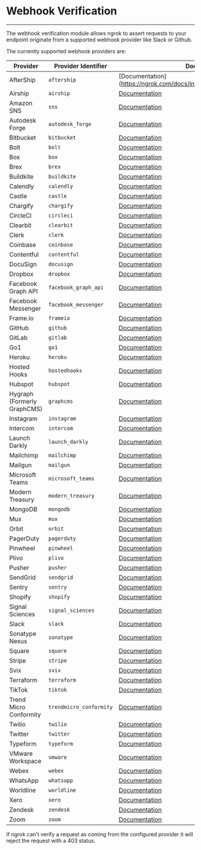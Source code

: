 # Webhook Verification
------------

The webhook verification module allows ngrok to assert requests to your endpoint originate from a supported webhook provider like Slack or Github.

The currently supported webhook providers are:

| Provider | Provider Identifier | Docs Link |
| --- | --- | --- |
| AfterShip | `aftership` | [Documentation](https://ngrok.com/docs/integrations/aftership/webhooks |
| Airship | `airship` | [Documentation](https://ngrok.com/docs/integrations/airship/webhooks) |
| Amazon SNS | `sns` | [Documentation](https://ngrok.com/docs/integrations/amazonsns/webhooks) |
| Autodesk Forge | `autodesk_forge` | [Documentation](https://ngrok.com/docs/integrations/autodesk/webhooks) |
| Bitbucket | `bitbucket` | [Documentation](https://ngrok.com/docs/integrations/bitbucket/webhooks) |
| Bolt | `bolt` | [Documentation](https://help.bolt.com/developers/guides/webhooks/hook-verification/) |
| Box | `box` | [Documentation](https://ngrok.com/docs/integrations/box/webhooks) |
| Brex | `brex` | [Documentation](https://ngrok.com/docs/integrations/brex/webhooks) |
| Buildkite | `buildkite` | [Documentation](https://ngrok.com/docs/integrations/buildkite/webhooks) |
| Calendly | `calendly` | [Documentation](https://ngrok.com/docs/integrations/calendly/webhooks) |
| Castle | `castle` | [Documentation](https://ngrok.com/docs/integrations/castle/webhooks) |
| Chargify | `chargify` | [Documentation](https://ngrok.com/docs/integrations/chargify/webhooks) |
| CircleCI | `circleci` | [Documentation](https://ngrok.com/docs/integrations/circleci/webhooks) |
| Clearbit | `clearbit` | [Documentation](https://dashboard.clearbit.com/docs#webhooks-securing-webhooks) |
| Clerk | `clerk` | [Documentation](https://ngrok.com/docs/integrations/clerk/webhooks) |
| Coinbase | `coinbase` | [Documentation](https://ngrok.com/docs/integrations/coinbase/webhooks) |
| Contentful | `contentful` | [Documentation](https://ngrok.com/docs/integrations/contentful/webhooks) |
| DocuSign | `docusign` | [Documentation](https://ngrok.com/docs/integrations/docusign/webhooks) |
| Dropbox | `dropbox` | [Documentation](https://ngrok.com/docs/integrations/dropbox/webhooks) |
| Facebook Graph API | `facebook_graph_api` | [Documentation](https://ngrok.com/docs/integrations/facebook/webhooks) |
| Facebook Messenger | `facebook_messenger` | [Documentation](https://ngrok.com/docs/integrations/facebook-messenger/webhooks) |
| Frame.io | `frameio` | [Documentation](https://ngrok.com/docs/integrations/frameio/webhooks) |
| GitHub | `github` | [Documentation](https://ngrok.com/docs/integrations/github/webhooks) |
| GitLab | `gitlab` | [Documentation](https://ngrok.com/docs/integrations/gitlab/webhooks) |
| Go1 | `go1` | [Documentation](https://www.go1.com/developers/partners/concepts/webhook-signature-authentification) |
| Heroku | `heroku` | [Documentation](https://ngrok.com/docs/integrations/heroku/webhooks) |
| Hosted Hooks | `hostedhooks` | [Documentation](https://ngrok.com/docs/integrations/hostedhooks/webhooks) |
| Hubspot | `hubspot` | [Documentation](https://ngrok.com/docs/integrations/hubspot/webhooks) |
| Hygraph (Formerly GraphCMS) | `graphcms` | [Documentation](https://ngrok.com/docs/integrations/hygraph/webhooks) |
| Instagram | `instagram` | [Documentation](https://ngrok.com/docs/integrations/instagram/webhooks) |
| Intercom | `intercom` | [Documentation](https://ngrok.com/docs/integrations/intercom/webhooks) |
| Launch Darkly | `launch_darkly` | [Documentation](https://ngrok.com/docs/integrations/launchdarkly/webhooks) |
| Mailchimp | `mailchimp` | [Documentation](https://ngrok.com/docs/integrations/mailchimp/webhooks) |
| Mailgun | `mailgun` | [Documentation](https://ngrok.com/docs/integrations/mailgun/webhooks) |
| Microsoft Teams | `microsoft_teams` | [Documentation](https://docs.microsoft.com/en-us/microsoftteams/platform/webhooks-and-connectors/how-to/add-outgoing-webhook?tabs=verifyhmactoken%2Cdotnet) |
| Modern Treasury | `modern_treasury` | [Documentation](https://ngrok.com/docs/integrations/modern-treasury/webhooks) |
| MongoDB | `mongodb` | [Documentation](https://www.mongodb.com/docs/realm/endpoints/#payload-signature-verification) |
| Mux | `mux` | [Documentation](https://ngrok.com/docs/integrations/mux/webhooks) |
| Orbit | `orbit` | [Documentation](https://orbit.love/knowledge-base/webhooks) |
| PagerDuty | `pagerduty` | [Documentation](https://ngrok.com/docs/integrations/pagerduty/webhooks) |
| Pinwheel | `pinwheel` | [Documentation](https://docs.pinwheelapi.com/docs/webhook-signature-verification) |
| Plivo | `plivo` | [Documentation](https://www.plivo.com/docs/sms/concepts/signature-validation) |
| Pusher | `pusher` | [Documentation](https://ngrok.com/docs/integrations/pusher/webhooks) |
| SendGrid | `sendgrid` | [Documentation](https://ngrok.com/docs/integrations/sendgrid/webhooks) |
| Sentry | `sentry` | [Documentation](https://ngrok.com/docs/integrations/sentry/webhooks) |
| Shopify | `shopify` | [Documentation](https://ngrok.com/docs/integrations/shopify/webhooks) |
| Signal Sciences | `signal_sciences` | [Documentation](https://docs.fastly.com/signalsciences/integrations/generic-webhooks/) |
| Slack | `slack` | [Documentation](https://ngrok.com/docs/integrations/slack/webhooks) |
| Sonatype Nexus | `sonatype` | [Documentation](https://help.sonatype.com/repomanager3/integrations/webhooks/working-with-hmac-payloads) |
| Square | `square` | [Documentation](https://ngrok.com/docs/integrations/square/webhooks) |
| Stripe | `stripe` | [Documentation](https://ngrok.com/docs/integrations/stripe/webhooks) |
| Svix | `svix` | [Documentation](https://ngrok.com/docs/integrations/svix/webhooks) |
| Terraform | `terraform` | [Documentation](https://www.terraform.io/cloud-docs/api-docs/notification-configurations#notification-authenticity) |
| TikTok | `tiktok` | [Documentation](https://ngrok.com/docs/integrations/tiktok/webhooks) |
| Trend Micro Conformity | `trendmicro_conformity` | [Documentation](https://ngrok.com/docs/integrations/trendmicro/webhooks) |
| Twilio | `twilio` | [Documentation](https://ngrok.com/docs/integrations/twilio/webhooks) |
| Twitter | `twitter` | [Documentation](https://developer.twitter.com/en/docs/twitter-api/enterprise/account-activity-api/guides/securing-webhooks) |
| Typeform | `typeform` | [Documentation](https://ngrok.com/docs/integrations/typeform/webhooks) |
| VMware Workspace | `vmware` | [Documentation](https://ngrok.com/docs/integrations/vmware/webhooks) |
| Webex | `webex` | [Documentation](https://ngrok.com/docs/integrations/webex/webhooks) |
| WhatsApp | `whatsapp` | [Documentation](https://ngrok.com/docs/integrations/whatsapp/webhooks) |
| Worldline | `worldline` | [Documentation](https://epayments.developer-ingenico.com/documentation/webhooks/) |
| Xero | `xero` | [Documentation](https://ngrok.com/docs/integrations/xero/webhooks) |
| Zendesk | `zendesk` | [Documentation](https://ngrok.com/docs/integrations/zendesk/webhooks) |
| Zoom | `zoom` | [Documentation](https://ngrok.com/docs/integrations/zoom/webhooks) |

If ngrok can't verify a request as coming from the configured provider it will reject the request with a 403 status.
